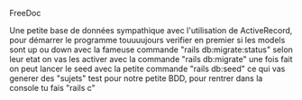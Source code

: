 FreeDoc


Une petite base de données sympathique avec l'utilisation de ActiveRecord, pour démarrer le programme touuuujours verifier en premier si les models sont up ou down avec la fameuse commande "rails db:migrate:status" selon leur etat on vas les activer avec la commande "rails db:migrate" une fois fait on peut lancer le seed avec la petite commande "rails db:seed" ce qui vas generer des "sujets" test pour notre petite BDD, pour rentrer dans la console tu fais "rails c" 
